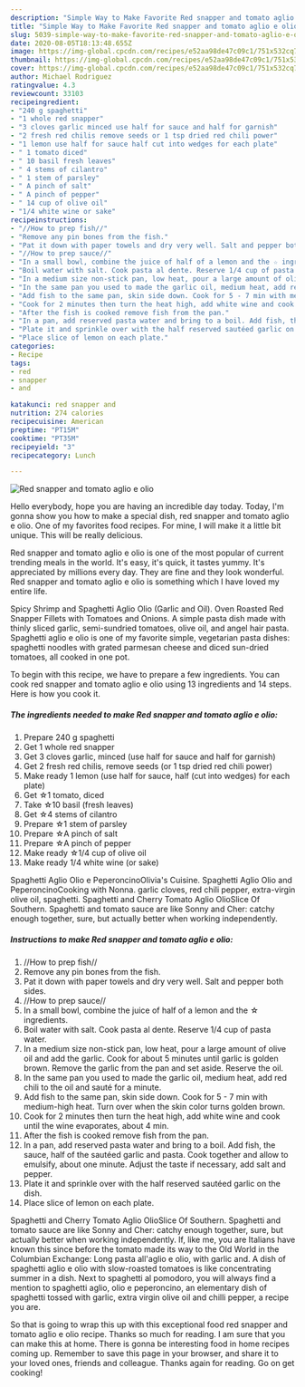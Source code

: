 ```yaml
---
description: "Simple Way to Make Favorite Red snapper and tomato aglio e olio"
title: "Simple Way to Make Favorite Red snapper and tomato aglio e olio"
slug: 5039-simple-way-to-make-favorite-red-snapper-and-tomato-aglio-e-olio
date: 2020-08-05T18:13:48.655Z
image: https://img-global.cpcdn.com/recipes/e52aa98de47c09c1/751x532cq70/red-snapper-and-tomato-aglio-e-olio-recipe-main-photo.jpg
thumbnail: https://img-global.cpcdn.com/recipes/e52aa98de47c09c1/751x532cq70/red-snapper-and-tomato-aglio-e-olio-recipe-main-photo.jpg
cover: https://img-global.cpcdn.com/recipes/e52aa98de47c09c1/751x532cq70/red-snapper-and-tomato-aglio-e-olio-recipe-main-photo.jpg
author: Michael Rodriguez
ratingvalue: 4.3
reviewcount: 33103
recipeingredient:
- "240 g spaghetti"
- "1 whole red snapper"
- "3 cloves garlic minced use half for sauce and half for garnish"
- "2 fresh red chilis remove seeds or 1 tsp dried red chili power"
- "1 lemon use half for sauce half cut into wedges for each plate"
- " 1 tomato diced"
- " 10 basil fresh leaves"
- " 4 stems of cilantro"
- " 1 stem of parsley"
- " A pinch of salt"
- " A pinch of pepper"
- " 14 cup of olive oil"
- "1/4 white wine or sake"
recipeinstructions:
- "//How to prep fish//"
- "Remove any pin bones from the fish."
- "Pat it down with paper towels and dry very well. Salt and pepper both sides."
- "//How to prep sauce//"
- "In a small bowl, combine the juice of half of a lemon and the ☆ ingredients."
- "Boil water with salt. Cook pasta al dente. Reserve 1/4 cup of pasta water."
- "In a medium size non-stick pan, low heat, pour a large amount of olive oil and add the garlic. Cook for about 5 minutes until garlic is golden brown. Remove the garlic from the pan and set aside. Reserve the oil."
- "In the same pan you used to made the garlic oil, medium heat, add red chili to the oil and sauté for a minute."
- "Add fish to the same pan, skin side down. Cook for 5 - 7 min with medium-high heat. Turn over when the skin color turns golden brown."
- "Cook for 2 minutes then turn the heat high, add white wine and cook until the wine evaporates, about 4 min."
- "After the fish is cooked remove fish from the pan."
- "In a pan, add reserved pasta water and bring to a boil. Add fish, the sauce, half of the sautéed garlic and pasta. Cook together and allow to emulsify, about one minute. Adjust the taste if necessary, add salt and pepper."
- "Plate it and sprinkle over with the half reserved sautéed garlic on the dish."
- "Place slice of lemon on each plate."
categories:
- Recipe
tags:
- red
- snapper
- and

katakunci: red snapper and 
nutrition: 274 calories
recipecuisine: American
preptime: "PT15M"
cooktime: "PT35M"
recipeyield: "3"
recipecategory: Lunch

---
```



![Red snapper and tomato aglio e olio](https://img-global.cpcdn.com/recipes/e52aa98de47c09c1/751x532cq70/red-snapper-and-tomato-aglio-e-olio-recipe-main-photo.jpg)

Hello everybody, hope you are having an incredible day today. Today, I'm gonna show you how to make a special dish, red snapper and tomato aglio e olio. One of my favorites food recipes. For mine, I will make it a little bit unique. This will be really delicious.

Red snapper and tomato aglio e olio is one of the most popular of current trending meals in the world. It's easy, it's quick, it tastes yummy. It's appreciated by millions every day. They are fine and they look wonderful. Red snapper and tomato aglio e olio is something which I have loved my entire life.

Spicy Shrimp and Spaghetti Aglio Olio (Garlic and Oil). Oven Roasted Red Snapper Fillets with Tomatoes and Onions. A simple pasta dish made with thinly sliced garlic, semi-sundried tomatoes, olive oil, and angel hair pasta. Spaghetti aglio e olio is one of my favorite simple, vegetarian pasta dishes: spaghetti noodles with grated parmesan cheese and diced sun-dried tomatoes, all cooked in one pot.


To begin with this recipe, we have to prepare a few ingredients. You can cook red snapper and tomato aglio e olio using 13 ingredients and 14 steps. Here is how you cook it.

<!--inarticleads1-->

##### The ingredients needed to make Red snapper and tomato aglio e olio:

1. Prepare 240 g spaghetti
1. Get 1 whole red snapper
1. Get 3 cloves garlic, minced (use half for sauce and half for garnish)
1. Get 2 fresh red chilis, remove seeds (or 1 tsp dried red chili power)
1. Make ready 1 lemon (use half for sauce, half (cut into wedges) for each plate)
1. Get  ☆1 tomato, diced
1. Take  ☆10 basil (fresh leaves)
1. Get  ☆4 stems of cilantro
1. Prepare  ☆1 stem of parsley
1. Prepare  ☆A pinch of salt
1. Prepare  ☆A pinch of pepper
1. Make ready  ☆1/4 cup of olive oil
1. Make ready 1/4 white wine (or sake)


Spaghetti Aglio Olio e PeperoncinoOlivia&#39;s Cuisine. Spaghetti Aglio Olio and PeperoncinoCooking with Nonna. garlic cloves, red chili pepper, extra-virgin olive oil, spaghetti. Spaghetti and Cherry Tomato Aglio OlioSlice Of Southern. Spaghetti and tomato sauce are like Sonny and Cher: catchy enough together, sure, but actually better when working independently. 

<!--inarticleads2-->

##### Instructions to make Red snapper and tomato aglio e olio:

1. //How to prep fish//
1. Remove any pin bones from the fish.
1. Pat it down with paper towels and dry very well. Salt and pepper both sides.
1. //How to prep sauce//
1. In a small bowl, combine the juice of half of a lemon and the ☆ ingredients.
1. Boil water with salt. Cook pasta al dente. Reserve 1/4 cup of pasta water.
1. In a medium size non-stick pan, low heat, pour a large amount of olive oil and add the garlic. Cook for about 5 minutes until garlic is golden brown. Remove the garlic from the pan and set aside. Reserve the oil.
1. In the same pan you used to made the garlic oil, medium heat, add red chili to the oil and sauté for a minute.
1. Add fish to the same pan, skin side down. Cook for 5 - 7 min with medium-high heat. Turn over when the skin color turns golden brown.
1. Cook for 2 minutes then turn the heat high, add white wine and cook until the wine evaporates, about 4 min.
1. After the fish is cooked remove fish from the pan.
1. In a pan, add reserved pasta water and bring to a boil. Add fish, the sauce, half of the sautéed garlic and pasta. Cook together and allow to emulsify, about one minute. Adjust the taste if necessary, add salt and pepper.
1. Plate it and sprinkle over with the half reserved sautéed garlic on the dish.
1. Place slice of lemon on each plate.


Spaghetti and Cherry Tomato Aglio OlioSlice Of Southern. Spaghetti and tomato sauce are like Sonny and Cher: catchy enough together, sure, but actually better when working independently. If, like me, you are Italians have known this since before the tomato made its way to the Old World in the Columbian Exchange: Long pasta all&#39;aglio e olio, with garlic and. A dish of spaghetti aglio e olio with slow-roasted tomatoes is like concentrating summer in a dish. Next to spaghetti al pomodoro, you will always find a mention to spaghetti aglio, olio e peperoncino, an elementary dish of spaghetti tossed with garlic, extra virgin olive oil and chilli pepper, a recipe you are. 

So that is going to wrap this up with this exceptional food red snapper and tomato aglio e olio recipe. Thanks so much for reading. I am sure that you can make this at home. There is gonna be interesting food in home recipes coming up. Remember to save this page in your browser, and share it to your loved ones, friends and colleague. Thanks again for reading. Go on get cooking!
